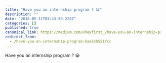 ```yaml
---
title: "Have you an internship program ? 😀"
description: ""
date: "2018-05-11T03:43:50.228Z"
categories: []
published: true
canonical_link: https://medium.com/@heyfirst_/have-you-an-internship-program-baa26b521fcc
redirect_from:
  - /have-you-an-internship-program-baa26b521fcc
---
```


Have you an internship program ? 😀
